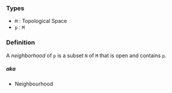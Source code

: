 ### Types
- `M` : Topological Space
- `p` : `M`
### Definition
A *neighborhood* of `p` is a subset `N` of `M` that is open and contains `p`.
##### aka
- Neighbourhood